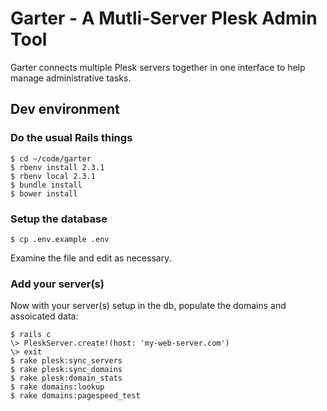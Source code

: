 # Garter - A Mutli-Server Plesk Admin Tool

Garter connects multiple Plesk servers together in one interface to help manage administrative tasks.

## Dev environment

### Do the usual Rails things

```
$ cd ~/code/garter
$ rbenv install 2.3.1
$ rbenv local 2.3.1
$ bundle install
$ bower install
```

### Setup the database

```
$ cp .env.example .env
```

Examine the file and edit as necessary.

### Add your server(s)

Now with your server(s) setup in the db, populate the domains and assoicated data:

```
$ rails c
\> PleskServer.create!(host: 'my-web-server.com')
\> exit
$ rake plesk:sync_servers
$ rake plesk:sync_domains
$ rake plesk:domain_stats
$ rake domains:lookup
$ rake domains:pagespeed_test
```
